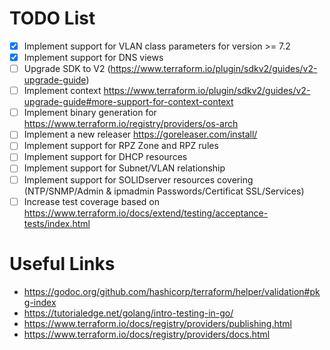 # TODO List

- [X] Implement support for VLAN class parameters for version >= 7.2
- [X] Implement support for DNS views
- [ ] Upgrade SDK to V2 (https://www.terraform.io/plugin/sdkv2/guides/v2-upgrade-guide)
- [ ] Implement context https://www.terraform.io/plugin/sdkv2/guides/v2-upgrade-guide#more-support-for-context-context
- [ ] Implement binary generation for https://www.terraform.io/registry/providers/os-arch
- [ ] Implement a new releaser https://goreleaser.com/install/
- [ ] Implement support for RPZ Zone and RPZ rules
- [ ] Implement support for DHCP resources
- [ ] Implement support for Subnet/VLAN relationship
- [ ] Implement support for SOLIDserver resources covering (NTP/SNMP/Admin & ipmadmin Passwords/Certificat SSL/Services)
- [ ] Increase test coverage based on https://www.terraform.io/docs/extend/testing/acceptance-tests/index.html

# Useful Links

* https://godoc.org/github.com/hashicorp/terraform/helper/validation#pkg-index
* https://tutorialedge.net/golang/intro-testing-in-go/
* https://www.terraform.io/docs/registry/providers/publishing.html
* https://www.terraform.io/docs/registry/providers/docs.html